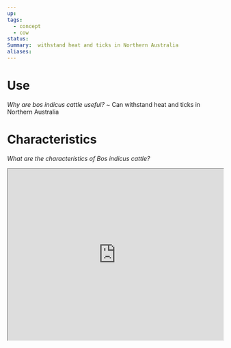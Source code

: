 ```yaml
---
up: 
tags:
  - concept
  - cow
status: 
Summary:  withstand heat and ticks in Northern Australia
aliases:
---
```

# Use
*Why are bos indicus cattle useful?*
~
Can withstand heat and ticks in Northern Australia


# Characteristics
*What are the characteristics of Bos indicus cattle?*

<iframe src="https://www.google.com/search?sca_esv=2cbf6346fec0b2c2&rlz=1C5CHFA_enAU941AU941&sxsrf=ADLYWIIgtzOo9kzLy3mM0Gf3zPcbl4kQPA:1734136093991&q=bos+indicus&udm=2&fbs=AEQNm0Aa4sjWe7Rqy32pFwRj0UkWd8nbOJfsBGGB5IQQO6L3J7pRxUp2pI1mXV9fBsfh39LpAWJ-Nb3mi2m4EiVUszBizjj7k1tDSauugkDAVOm1ab7mHft6vFbPn2oZc2v3qXB0m8iRqrDW66UZJzxIomTCF_h2nCEF0EMww0jmP7uFoCojNUtePYSyJ9mFAyZJNubuMHtTTpYqYjitP1iPyqtqAEF94A&sa=X&ved=2ahUKEwjDlf-ugKaKAxU_zDgGHXDvG40QtKgLegQIKRAB&biw=1440&bih=754&dpr=2" style="width:100%; height:400px;"
></iframe>